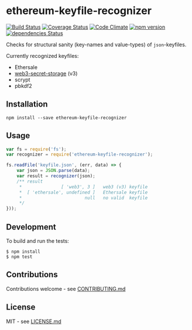 # ethereum-keyfile-recognizer

[![Build Status](https://travis-ci.org/luclu/ethereum-keyfile-recognizer.svg?branch=master)](https://travis-ci.org/luclu/ethereum-keyfile-recognizer) [![Coverage Status](https://coveralls.io/repos/github/luclu/ethereum-keyfile-recognizer/badge.svg?branch=master)](https://coveralls.io/github/luclu/ethereum-keyfile-recognizer?branch=master) [![Code Climate](https://codeclimate.com/github/luclu/ethereum-keyfile-recognizer/badges/gpa.svg)](https://codeclimate.com/github/luclu/ethereum-keyfile-recognizer) [![npm version](https://badge.fury.io/js/ethereum-keyfile-recognizer.svg)](https://badge.fury.io/js/ethereum-keyfile-recognizer)
[![dependencies Status](https://david-dm.org/luclu/ethereum-keyfile-recognizer/status.svg)](https://david-dm.org/luclu/ethereum-keyfile-recognizer)

Checks for structural sanity (key-names and value-types) of `json`-keyfiles.

Currently recognized keyfiles:
 - Ethersale
 - [web3-secret-storage](https://github.com/ethereum/wiki/wiki/Web3-Secret-Storage-Definition) (v3)
  - scrypt
  - pbkdf2

## Installation

```shell
npm install --save ethereum-keyfile-recognizer
```

## Usage

```javascript
var fs = require('fs');
var recognizer = require('ethereum-keyfile-recognizer');

fs.readFile('keyfile.json', (err, data) => {
    var json = JSON.parse(data);
    var result = recognizer(json);
    /** result
     *               [ 'web3', 3 ]   web3 (v3) keyfile
     *  [ 'ethersale', undefined ]   Ethersale keyfile
     *                        null   no valid  keyfile
     */
}));
```

## Development

To build and run the tests:

```shell
$ npm install
$ npm test
```

## Contributions

Contributions welcome - see [CONTRIBUTING.md](CONTRIBUTING.md)

## License

MIT - see [LICENSE.md](LICENSE.md)
